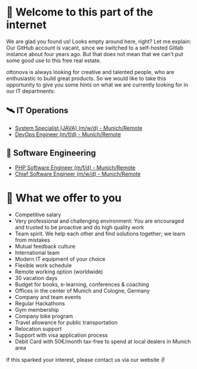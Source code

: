 # 👋 Welcome to this part of the internet

We are glad you found us!
Looks empty around here, right? Let me explain: Our GitHub account is vacant, since we switched to a self-hosted Gitlab instance about four years ago. But that does not mean that we can't put some good use to this free real estate.

ottonova is always looking for creative and talented people, who are enthusiastic to build great products.
So we would like to take this opportunity to give you some hints on what we are currently looking for in our IT departments:

## 🛰 IT Operations
 - [System Specialist (JAVA) (m/w/d) - Munich/Remote](https://www.ottonova.de/jobs?system-engineer)
 - [DevOps Engineer (m/f/d) - Munich/Remote](https://www.ottonova.de/jobs?system-engineer)

## 👾 Software Engineering
 - [PHP Software Engineer (m/f/d) - Munich/Remote](https://www.ottonova.de/jobs?senior-php-software-engineer)
 - [Chief Software Engineer (m/w/d) - Munich/Remote](https://www.ottonova.de/jobs?Chief-SW-Eng)

# 🤝 What we offer to you
-   Competitive salary
-   Very professional and challenging environment: You are encouraged and trusted to be proactive and do high quality work
-   Team spirit. We help each other and find solutions together; we learn from mistakes
-   Mutual feedback culture
-   International team
-   Modern IT equipment of your choice
-   Flexible work schedule
-   Remote working option (worldwide)
-   30 vacation days
-   Budget for books, e-learning, conferences & coaching
-   Offices in the center of Munich and Cologne, Germany
-   Company and team events
-   Regular Hackathons
-   Gym membership
-   Company bike program
-   Travel allowance for public transportation
-   Relocation support
-   Support with visa application process
-   Debit Card with 50€/month tax-free to spend at local dealers in Munich area 

If this sparked your interest, please contact us via our website ✌️
